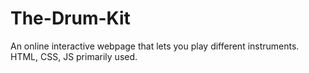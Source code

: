 # The-Drum-Kit
An online interactive webpage that lets you play different instruments. HTML, CSS, JS primarily used. 
